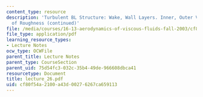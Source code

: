 ```yaml
---
content_type: resource
description: 'Turbulent BL Structure: Wake, Wall Layers. Inner, Outer Variables. Effects
  of Roughness (continued)'
file: /media/courses/16-13-aerodynamics-of-viscous-fluids-fall-2003/cf80f54a2100a43d00276267ca659113_lecture_26.pdf
file_type: application/pdf
learning_resource_types:
- Lecture Notes
ocw_type: OCWFile
parent_title: Lecture Notes
parent_type: CourseSection
parent_uid: 75d54fc3-032c-35b4-49de-966608dbca41
resourcetype: Document
title: lecture_26.pdf
uid: cf80f54a-2100-a43d-0027-6267ca659113
---
```

